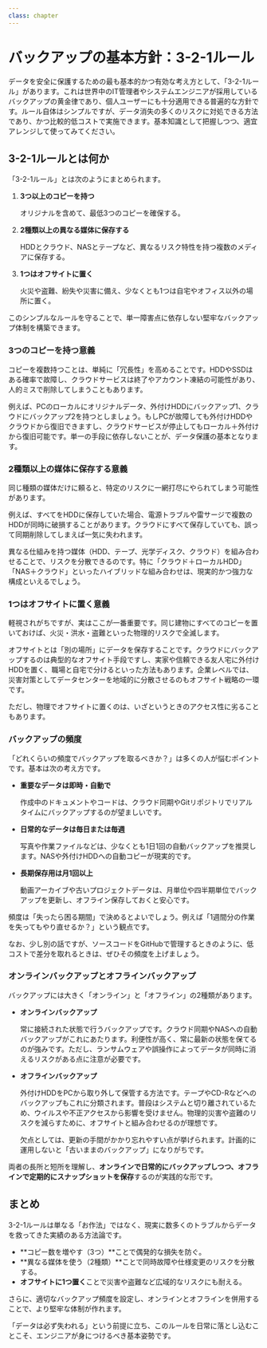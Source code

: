 ```yaml
---
class: chapter
---
```


# バックアップの基本方針：3-2-1ルール

データを安全に保護するための最も基本的かつ有効な考え方として、「3-2-1ルール」があります。これは世界中のIT管理者やシステムエンジニアが採用しているバックアップの黄金律であり、個人ユーザーにも十分適用できる普遍的な方針です。ルール自体はシンプルですが、データ消失の多くのリスクに対処できる方法であり、かつ比較的低コストで実施できます。基本知識として把握しつつ、適宜アレンジして使ってみてください。

## 3-2-1ルールとは何か

「3-2-1ルール」とは次のようにまとめられます。

1. **3つ以上のコピーを持つ**

   オリジナルを含めて、最低3つのコピーを確保する。

2. **2種類以上の異なる媒体に保存する**

   HDDとクラウド、NASとテープなど、異なるリスク特性を持つ複数のメディアに保存する。

3. **1つはオフサイトに置く**

   火災や盗難、紛失や災害に備え、少なくとも1つは自宅やオフィス以外の場所に置く。

このシンプルなルールを守ることで、単一障害点に依存しない堅牢なバックアップ体制を構築できます。

### 3つのコピーを持つ意義

コピーを複数持つことは、単純に「冗長性」を高めることです。HDDやSSDはある確率で故障し、クラウドサービスは終了やアカウント凍結の可能性があり、人的ミスで削除してしまうこともあります。

例えば、PCのローカルにオリジナルデータ、外付けHDDにバックアップ1、クラウドにバックアップ2を持つとしましょう。もしPCが故障しても外付けHDDやクラウドから復旧できますし、クラウドサービスが停止してもローカル＋外付けから復旧可能です。単一の手段に依存しないことが、データ保護の基本となります。


### 2種類以上の媒体に保存する意義

同じ種類の媒体だけに頼ると、特定のリスクに一網打尽にやられてしまう可能性があります。

例えば、すべてをHDDに保存していた場合、電源トラブルや雷サージで複数のHDDが同時に破損することがあります。クラウドにすべて保存していても、誤って同期削除してしまえば一気に失われます。

異なる仕組みを持つ媒体（HDD、テープ、光学ディスク、クラウド）を組み合わせることで、リスクを分散できるのです。特に「クラウド＋ローカルHDD」「NAS＋クラウド」といったハイブリッドな組み合わせは、現実的かつ強力な構成といえるでしょう。

### 1つはオフサイトに置く意義

軽視されがちですが、実はここが一番重要です。同じ建物にすべてのコピーを置いておけば、火災・洪水・盗難といった物理的リスクで全滅します。

オフサイトとは「別の場所」にデータを保存することです。クラウドにバックアップするのは典型的なオフサイト手段ですし、実家や信頼できる友人宅に外付けHDDを置く、職場と自宅で分けるといった方法もあります。企業レベルでは、災害対策としてデータセンターを地域的に分散させるのもオフサイト戦略の一環です。

ただし、物理でオフサイトに置くのは、いざというときのアクセス性に劣ることもあります。

### バックアップの頻度

「どれくらいの頻度でバックアップを取るべきか？」は多くの人が悩むポイントです。基本は次の考え方です。

* **重要なデータは即時・自動で**

  作成中のドキュメントやコードは、クラウド同期やGitリポジトリでリアルタイムにバックアップするのが望ましいです。

* **日常的なデータは毎日または毎週**

  写真や作業ファイルなどは、少なくとも1日1回の自動バックアップを推奨します。NASや外付けHDDへの自動コピーが現実的です。

* **長期保存用は月1回以上**

  動画アーカイブや古いプロジェクトデータは、月単位や四半期単位でバックアップを更新し、オフライン保存しておくと安心です。

頻度は「失ったら困る期間」で決めるとよいでしょう。例えば「1週間分の作業を失ってもやり直せるか？」という観点です。

なお、少し別の話ですが、ソースコードをGitHubで管理するときのように、低コストで差分を取れるときは、ぜひその頻度を上げましょう。

### オンラインバックアップとオフラインバックアップ

バックアップには大きく「オンライン」と「オフライン」の2種類があります。

* **オンラインバックアップ**

  常に接続された状態で行うバックアップです。クラウド同期やNASへの自動バックアップがこれにあたります。利便性が高く、常に最新の状態を保てるのが強みです。ただし、ランサムウェアや誤操作によってデータが同時に消えるリスクがある点に注意が必要です。

* **オフラインバックアップ**

  外付けHDDをPCから取り外して保管する方法です。テープやCD-Rなどへのバックアップもこれに分類されます。普段はシステムと切り離されているため、ウイルスや不正アクセスから影響を受けません。物理的災害や盗難のリスクを減らすために、オフサイトと組み合わせるのが理想です。

  欠点としては、更新の手間がかかり忘れやすい点が挙げられます。計画的に運用しないと「古いままのバックアップ」になりがちです。

両者の長所と短所を理解し、**オンラインで日常的にバックアップしつつ、オフラインで定期的にスナップショットを保存**するのが実践的な形です。


## まとめ

3-2-1ルールは単なる「お作法」ではなく、現実に数多くのトラブルからデータを救ってきた実績のある方法論です。

* **コピー数を増やす（3つ）**ことで偶発的な損失を防ぐ。
* **異なる媒体を使う（2種類）**ことで同時故障や仕様変更のリスクを分散する。
* **オフサイトに1つ置く**ことで災害や盗難など広域的なリスクにも耐える。

さらに、適切なバックアップ頻度を設定し、オンラインとオフラインを併用することで、より堅牢な体制が作れます。

「データは必ず失われる」という前提に立ち、このルールを日常に落とし込むことこそ、エンジニアが身につけるべき基本姿勢です。

